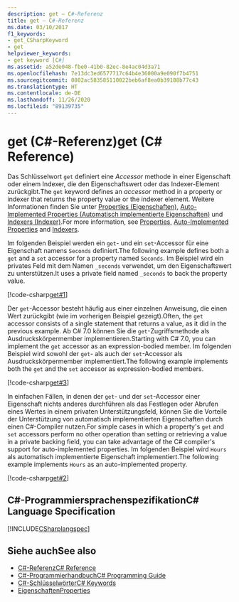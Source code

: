 ```yaml
---
description: get – C#-Referenz
title: get – C#-Referenz
ms.date: 03/10/2017
f1_keywords:
- get_CSharpKeyword
- get
helpviewer_keywords:
- get keyword [C#]
ms.assetid: a52de048-fbe0-41b0-82ec-8e4ac04d3a71
ms.openlocfilehash: 7e13dc3ed6577717c64b4e36000a9e090f7b4751
ms.sourcegitcommit: 0802ac583585110022beb6af8ea0b39188b77c43
ms.translationtype: HT
ms.contentlocale: de-DE
ms.lasthandoff: 11/26/2020
ms.locfileid: "89139735"
---
```

# <a name="get-c-reference"></a><span data-ttu-id="b6fd6-103">get (C#-Referenz)</span><span class="sxs-lookup"><span data-stu-id="b6fd6-103">get (C# Reference)</span></span>

<span data-ttu-id="b6fd6-104">Das Schlüsselwort `get` definiert eine *Accessor* methode in einer Eigenschaft oder einem Indexer, die den Eigenschaftswert oder das Indexer-Element zurückgibt.</span><span class="sxs-lookup"><span data-stu-id="b6fd6-104">The `get` keyword defines an *accessor* method in a property or indexer that returns the property value or the indexer element.</span></span> <span data-ttu-id="b6fd6-105">Weitere Informationen finden Sie unter [Properties (Eigenschaften)](../../programming-guide/classes-and-structs/properties.md), [Auto-Implemented Properties (Automatisch implementierte Eigenschaften)](../../programming-guide/classes-and-structs/auto-implemented-properties.md) und [Indexers (Indexer)](../../programming-guide/indexers/index.md).</span><span class="sxs-lookup"><span data-stu-id="b6fd6-105">For more information, see [Properties](../../programming-guide/classes-and-structs/properties.md), [Auto-Implemented Properties](../../programming-guide/classes-and-structs/auto-implemented-properties.md) and [Indexers](../../programming-guide/indexers/index.md).</span></span>  
  
<span data-ttu-id="b6fd6-106">Im folgenden Beispiel werden ein `get`- und ein `set`-Accessor für eine Eigenschaft namens `Seconds` definiert.</span><span class="sxs-lookup"><span data-stu-id="b6fd6-106">The following example defines both a `get` and a `set` accessor for a property named `Seconds`.</span></span> <span data-ttu-id="b6fd6-107">Im Beispiel wird ein privates Feld mit dem Namen `_seconds` verwendet, um den Eigenschaftswert zu unterstützen.</span><span class="sxs-lookup"><span data-stu-id="b6fd6-107">It uses a private field named `_seconds` to back the property value.</span></span>  

 [!code-csharp[get#1](../../../../samples/snippets/csharp/language-reference/keywords/get/get-1.cs)]  
  
<span data-ttu-id="b6fd6-108">Der `get`-Accessor besteht häufig aus einer einzelnen Anweisung, die einen Wert zurückgibt (wie im vorherigen Beispiel gezeigt).</span><span class="sxs-lookup"><span data-stu-id="b6fd6-108">Often, the `get` accessor consists of a single statement that returns a value, as it did in the previous example.</span></span> <span data-ttu-id="b6fd6-109">Ab C# 7.0 können Sie die `get`-Zugriffsmethode als Ausdruckskörpermember implementieren.</span><span class="sxs-lookup"><span data-stu-id="b6fd6-109">Starting with C# 7.0, you can implement the `get` accessor as an expression-bodied member.</span></span> <span data-ttu-id="b6fd6-110">Im folgenden Beispiel wird sowohl der `get`- als auch der `set`-Accessor als Ausdruckskörpermember implementiert.</span><span class="sxs-lookup"><span data-stu-id="b6fd6-110">The following example implements both the `get` and the `set` accessor as expression-bodied members.</span></span>

 [!code-csharp[get#3](../../../../samples/snippets/csharp/language-reference/keywords/get/get-3.cs)]

<span data-ttu-id="b6fd6-111">In einfachen Fällen, in denen der `get`- und der `set`-Accessor einer Eigenschaft nichts anderes durchführen als das Festlegen oder Abrufen eines Wertes in einem privaten Unterstützungsfeld, können Sie die Vorteile der Unterstützung von automatisch implementierten Eigenschaften durch einen C#-Compiler nutzen.</span><span class="sxs-lookup"><span data-stu-id="b6fd6-111">For simple cases in which a property's `get` and `set` accessors perform no other operation than setting or retrieving a value in a private backing field, you can take advantage of the C# compiler's support for auto-implemented properties.</span></span> <span data-ttu-id="b6fd6-112">Im folgenden Beispiel wird `Hours` als automatisch implementierte Eigenschaft implementiert.</span><span class="sxs-lookup"><span data-stu-id="b6fd6-112">The following example implements `Hours` as an auto-implemented property.</span></span>
  
 [!code-csharp[get#2](../../../../samples/snippets/csharp/language-reference/keywords/get/get-2.cs)]  
  
## <a name="c-language-specification"></a><span data-ttu-id="b6fd6-113">C#-Programmiersprachenspezifikation</span><span class="sxs-lookup"><span data-stu-id="b6fd6-113">C# Language Specification</span></span>

 [!INCLUDE[CSharplangspec](~/includes/csharplangspec-md.md)]  
  
## <a name="see-also"></a><span data-ttu-id="b6fd6-114">Siehe auch</span><span class="sxs-lookup"><span data-stu-id="b6fd6-114">See also</span></span>

- [<span data-ttu-id="b6fd6-115">C#-Referenz</span><span class="sxs-lookup"><span data-stu-id="b6fd6-115">C# Reference</span></span>](../index.md)
- [<span data-ttu-id="b6fd6-116">C#-Programmierhandbuch</span><span class="sxs-lookup"><span data-stu-id="b6fd6-116">C# Programming Guide</span></span>](../../programming-guide/index.md)
- [<span data-ttu-id="b6fd6-117">C#-Schlüsselwörter</span><span class="sxs-lookup"><span data-stu-id="b6fd6-117">C# Keywords</span></span>](./index.md)
- [<span data-ttu-id="b6fd6-118">Eigenschaften</span><span class="sxs-lookup"><span data-stu-id="b6fd6-118">Properties</span></span>](../../programming-guide/classes-and-structs/properties.md)
